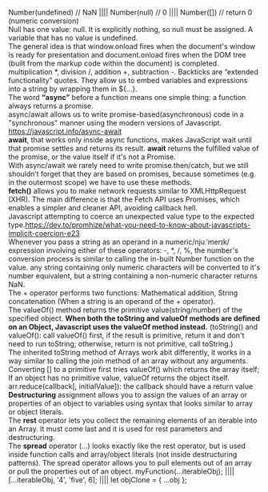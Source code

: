 Number(undefined) // NaN    ||||  Number(null) // 0  |||| Number([]) // return 0 (numeric conversion)\
Null has one value: null. It is explicitly nothing, so null must be assigned. A variable that has no value is undefined. \
The general idea is that window.onload fires when the document's window is ready for presentation and document.onload fires when the DOM tree (built from the markup code within the document) is completed.\
multiplication *, division /, addition +, subtraction -. Backticks are “extended functionality” quotes. They allow us to embed variables and expressions into a string by wrapping them in ${…}.\
The word <b>“async”</b> before a function means one simple thing: a function always returns a promise. \
async/await allows us to write promise-based(asynchronous) code in a "synchronous" manner using the modern versions of Javascript. https://javascript.info/async-await \
<b>await</b>, that works only inside async functions, makes JavaScript wait until that promise settles and returns its result. <b>await</b> returns the fulfilled value of the promise, or the value itself if it's not a Promise.\
With async/await we rarely need to write promise.then/catch, but we still shouldn’t forget that they are based on promises, because sometimes (e.g. in the outermost scope) we have to use these methods. \
<b>fetch()</b> allows you to make network requests similar to XMLHttpRequest (XHR). The main difference is that the Fetch API uses Promises, which enables a simpler and cleaner API, avoiding callback hell. \
Javascript attempting to coerce an unexpected value type to the expected type.https://dev.to/promhize/what-you-need-to-know-about-javascripts-implicit-coercion-e23 \
Whenever you pass a string as an operand in a numeric/njuːˈmerɪk/ expression involving either of these operators: -, *, /, %, the number's conversion process is similar to calling the in-built Number function on the value. any string containing only numeric characters will be converted to it's number equivalent, but a string containing a non-numeric character returns NaN.\
The + operator performs two functions: Mathematical addition, String concatenation (When a string is an operand of the + operator).\
The valueOf() method returns the primitive value(string/number) of the specified object. <b>When both the toString and valueOf methods are defined on an Object, Javascript uses the valueOf method instead.</b> (toString() and valueOf(): call valueOf() first, if the result is primitive, return it and don't need to run toString; otherwise, return is not primitive, call toString.) \
The inherited toString method of Arrays work abit differently, it works in a way similar to calling the join method of an array without any arguments. Converting [] to a primitive first tries valueOf() which returns the array itself; If an object has no primitive value, valueOf returns the object itself. \
arr.reduce(callback[, initialValue]): the callback should have a return value  \
<b>Destructuring</b> assignment allows you to assign the values of an array or properties of an object to variables using syntax that looks similar to array or object literals. \
The <b>rest</b> operator lets you collect the remaining elements of an iterable into an Array. It must come last and it is used for rest parameters and destructuring. \
The <b>spread</b> operator (...) looks exactly like the rest operator, but is used inside function calls and array/object literals (not inside destructuring patterns). The spread operator allows you to pull elements out of an array or pull the properties out of an object.
 myFunction(...iterableObj); |||| [...iterableObj, '4', 'five', 6]; |||| let objClone = { ...obj };
